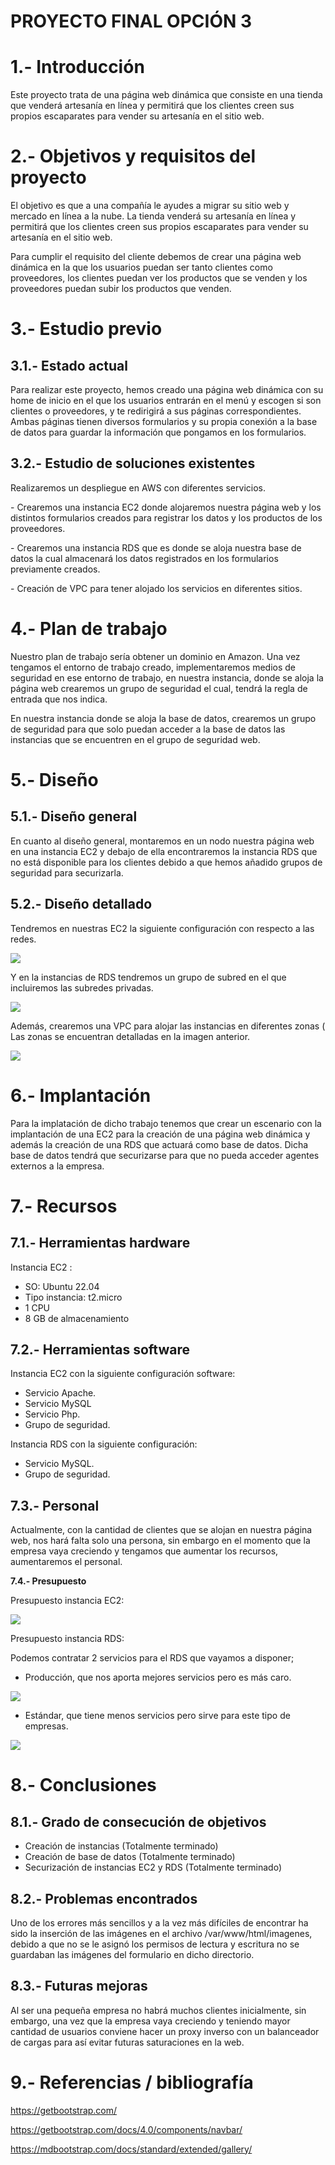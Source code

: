 # PROYECTO FINAL OPCIÓN 3




# **1.- Introducción**
Este proyecto trata de una página web dinámica que consiste en una tienda que venderá artesanía en línea y permitirá que los clientes creen sus propios escaparates para vender su artesanía en el sitio web.

# **2.- Objetivos y requisitos del proyecto**
El objetivo es que a una compañía le ayudes a migrar su sitio web y mercado en línea a la nube. La tienda venderá su artesanía en línea y permitirá que los clientes creen sus propios escaparates para vender su artesanía en el sitio web.

Para cumplir el requisito del cliente debemos de crear una página web dinámica en la que los usuarios puedan ser tanto clientes como proveedores, los clientes puedan ver los productos que se venden y los proveedores puedan subir los productos que venden.

# **3.- Estudio previo**
## **3.1.- Estado actual**
Para realizar este proyecto, hemos creado una página web dinámica con su home de inicio en el que los usuarios entrarán en el menú y escogen si son clientes o proveedores, y te redirigirá a sus páginas correspondientes. Ambas páginas tienen diversos formularios y su propia conexión a la base de datos para guardar la información que pongamos en los formularios.

## **3.2.- Estudio de soluciones existentes**
Realizaremos un despliegue en AWS con diferentes servicios.


\- Crearemos una instancia EC2 donde alojaremos nuestra página web y los distintos formularios creados para registrar los datos y los productos de los proveedores.

\- Crearemos una instancia RDS que es donde se aloja nuestra base de datos la cual almacenará los datos registrados en los formularios previamente creados.

\- Creación de VPC para tener alojado los servicios en diferentes sitios.

# **4.- Plan de trabajo**
Nuestro plan de trabajo sería obtener un dominio en Amazon. Una vez tengamos el entorno de trabajo creado, implementaremos medios de seguridad en ese entorno de trabajo, en nuestra instancia, donde se aloja la página web crearemos un grupo de seguridad el cual, tendrá la regla de entrada que nos indica.

En nuestra instancia donde se aloja la base de datos, crearemos un grupo de seguridad para que solo puedan acceder a la base de datos las instancias que se encuentren en el grupo de seguridad web.
# **5.- Diseño**
## **5.1.- Diseño general**
En cuanto al diseño general, montaremos en un nodo nuestra página web en una instancia EC2 y debajo de ella encontraremos la instancia RDS  que no está disponible para los clientes debido a que hemos añadido grupos de seguridad para securizarla.
## **5.2.- Diseño detallado**
Tendremos en nuestras EC2 la siguiente configuración con respecto a las redes.

![](./imagenes/Aspose.Words.764bd500-eb5b-4edb-942c-86c8fe6d70df.001.png)


Y en la instancias de RDS tendremos un grupo de subred en el que incluiremos las subredes privadas.

![](./imagenes/Aspose.Words.764bd500-eb5b-4edb-942c-86c8fe6d70df.002.png)

Además, crearemos una VPC para alojar las instancias en diferentes zonas ( Las zonas se encuentran detalladas en la imagen anterior.

![](./imagenes/Aspose.Words.764bd500-eb5b-4edb-942c-86c8fe6d70df.003.png)
# **6.- Implantación**

Para la implatación de dicho trabajo tenemos que crear un escenario con la implantación de una EC2 para la creación de una página web dinámica y además la creación de una RDS que actuará como base de datos. Dicha base de datos tendrá que securizarse para que no pueda acceder agentes externos a la empresa.

# **7.- Recursos**
## **7.1.- Herramientas hardware**
Instancia EC2 : 

- SO: Ubuntu 22.04
- Tipo instancia: t2.micro
- 1 CPU
- 8 GB de almacenamiento
## **7.2.- Herramientas software**
Instancia EC2 con la siguiente configuración software:

- Servicio Apache.
- Servicio MySQL
- Servicio Php.
- Grupo de seguridad.

Instancia RDS con la siguiente configuración:

- Servicio MySQL.
- Grupo de seguridad.

## **7.3.- Personal**
Actualmente, con la cantidad de clientes que se alojan en nuestra página web, nos hará falta solo una persona, sin embargo en el momento que la empresa vaya creciendo y tengamos que aumentar los recursos, aumentaremos el personal.

**7.4.- Presupuesto**

Presupuesto instancia EC2:

![](./imagenes/Aspose.Words.764bd500-eb5b-4edb-942c-86c8fe6d70df.004.png)

Presupuesto instancia RDS:

Podemos contratar 2 servicios para el RDS que vayamos a disponer;

- Producción, que nos aporta mejores servicios pero es más caro.

![](./imagenes/Aspose.Words.764bd500-eb5b-4edb-942c-86c8fe6d70df.005.png)

- Estándar, que tiene menos servicios pero sirve para este tipo de empresas.

![](./imagenes/Aspose.Words.764bd500-eb5b-4edb-942c-86c8fe6d70df.006.png)






# **8.- Conclusiones**
## **8.1.- Grado de consecución de objetivos**
- Creación de instancias (Totalmente terminado)
- Creación de base de datos (Totalmente terminado)
- Securización de instancias EC2 y RDS (Totalmente terminado)

## **8.2.- Problemas encontrados**
Uno de los errores más sencillos y a la vez más difíciles de encontrar ha sido la inserción de las imágenes en el archivo /var/www/html/imagenes, debido a que no se le asignó los permisos de lectura y escritura no se guardaban las imágenes del formulario en dicho directorio.
## **8.3.- Futuras mejoras**
Al ser una pequeña empresa no habrá muchos clientes inicialmente, sin embargo, una vez que la empresa vaya creciendo y teniendo mayor cantidad de usuarios conviene hacer un proxy inverso con un balanceador de cargas para así evitar futuras saturaciones en la web.
# **9.- Referencias / bibliografía**
<https://getbootstrap.com/>

<https://getbootstrap.com/docs/4.0/components/navbar/>

<https://mdbootstrap.com/docs/standard/extended/gallery/>



